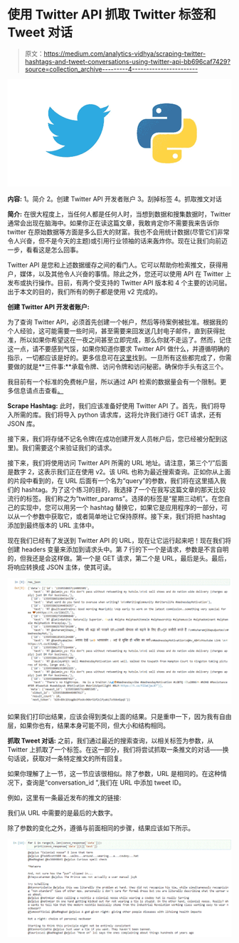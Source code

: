 # 使用 Twitter API 抓取 Twitter 标签和 Tweet 对话

> 原文：<https://medium.com/analytics-vidhya/scraping-twitter-hashtags-and-tweet-conversations-using-twitter-api-bb696caf7429?source=collection_archive---------4----------------------->

![](img/1626a1226b84defc0783e8bc9a9c4cea.png)

**内容:** 1。简介
2。创建 Twitter API 开发者账户
3。刮掉标签
4。抓取推文对话

**简介:** 在很大程度上，当任何人都是任何人时，当想到数据和搜集数据时，Twitter 通常会出现在脑海中。如果你正在读这篇文章，我敢肯定你不需要我来告诉你 twitter 在原始数据等方面是多么巨大的财富。我也不会用统计数据(尽管它们非常令人兴奋，但不是今天的主题)或引用行业领袖的话来轰炸你。现在让我们向前迈一步，看看这是怎么回事。

Twitter API 是您和上述数据缓存之间的看门人。它可以帮助你检索推文，获得用户，媒体，以及其他令人兴奋的事情。除此之外，您还可以使用 API 在 Twitter 上发布或执行操作。目前，有两个受支持的 Twitter API 版本和 4 个主要的访问层。出于本文的目的，我们所有的例子都是使用 v2 完成的。

**创建 Twitter API 开发者账户:**

为了查询 Twitter API，必须首先创建一个帐户，然后等待案例被批准。根据我的个人经验，这可能需要一些时间，甚至需要来回发送几封电子邮件，直到获得批准，所以如果你希望这在一夜之间甚至立即完成，那么你就不走运了。然而，记住这一点，请不要感到气馁，如果你知道你要求 Twitter API 做什么，并遵循明确的指示，一切都应该是好的。更多信息可在[这里](https://developer.twitter.com/en/docs/twitter-api/getting-started/guide)找到。一旦所有这些都完成了，你需要做的就是**三件事:**承载令牌、访问令牌和访问秘密。确保你手头有这三个。

我目前有一个标准的免费帐户层，所以通过 API 检索的数据量会有一个限制。更多信息请点击查看[。](https://developer.twitter.com/en/docs/twitter-api/rate-limits)

**Scrape Hashtag:** 此时，我们应该准备好使用 Twitter API 了。首先，我们将导入所需的库。我们将导入 python 请求库，这将允许我们进行 GET 请求，还有 JSON 库。

接下来，我们将存储不记名令牌(在成功创建开发人员帐户后，您已经被分配到这里)。我们需要这个来验证我们的请求。

接下来，我们将使用访问 Twitter API 所需的 URL 地址。请注意，第三个“/”后面是数字 2，这表示我们正在使用 v2。该 URL 也称为最近搜索查询。正如你从上面的片段中看到的，在 URL 后面有一个名为“query”的参数，我们将在这里插入我们的 hashtag。为了这个练习的目的，我选择了一个在我写这篇文章的那天比较流行的标签。我们称之为“twitter_params”。选择的标签是“星期三动机”。在您自己的实现中，您可以用另一个 hashtag 替换它，如果它是应用程序的一部分，可以从一个参数中获取它，或者简单地让它保持原样。接下来，我们将把 hashtag 添加到最终版本的 URL 主体中。

现在我们已经有了发送到 Twitter API 的 URL，现在让它运行起来吧！现在我们将创建 headers 变量来添加到请求头中。第 7 行的下一个是请求，参数是不言自明的，但我还是会这样做。第一个是 GET 请求，第二个是 URL，最后是头。最后，将响应转换成 JSON 主体，使其可读。

![](img/7a9c9439f4e21fa36568a8de456fe1b1.png)

如果我们打印出结果，应该会得到类似上面的结果。只是重申一下，因为我有自由层，如果你也有，结果本身可能不同，但大小和结构相同。

**抓取 Tweet 对话:** 之前，我们通过最近的搜索查询，以相关标签为参数，从 Twitter 上抓取了一个标签。在这一部分，我们将尝试抓取一条推文的对话——换句话说，获取对一条特定推文的所有回复。

如果你理解了上一节，这一节应该很相似。除了参数，URL 是相同的。在这种情况下，查询是“conversation_id ”,我们在 URL 中添加 tweet ID。

例如，这里有一条最近发布的推文的链接:

我们从 URL 中需要的是最后的大数字。

除了参数的变化之外，遵循与前面相同的步骤，结果应该如下所示。

![](img/9eca41fe4d38371615261ad0d959cd5c.png)